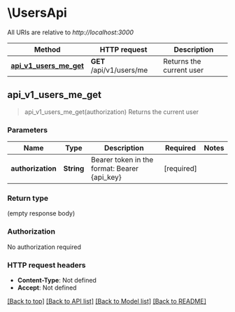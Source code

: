 # \UsersApi

All URIs are relative to *http://localhost:3000*

Method | HTTP request | Description
------------- | ------------- | -------------
[**api_v1_users_me_get**](UsersApi.md#api_v1_users_me_get) | **GET** /api/v1/users/me | Returns the current user



## api_v1_users_me_get

> api_v1_users_me_get(authorization)
Returns the current user

### Parameters


Name | Type | Description  | Required | Notes
------------- | ------------- | ------------- | ------------- | -------------
**authorization** | **String** | Bearer token in the format: Bearer {api_key} | [required] |

### Return type

 (empty response body)

### Authorization

No authorization required

### HTTP request headers

- **Content-Type**: Not defined
- **Accept**: Not defined

[[Back to top]](#) [[Back to API list]](../README.md#documentation-for-api-endpoints) [[Back to Model list]](../README.md#documentation-for-models) [[Back to README]](../README.md)

